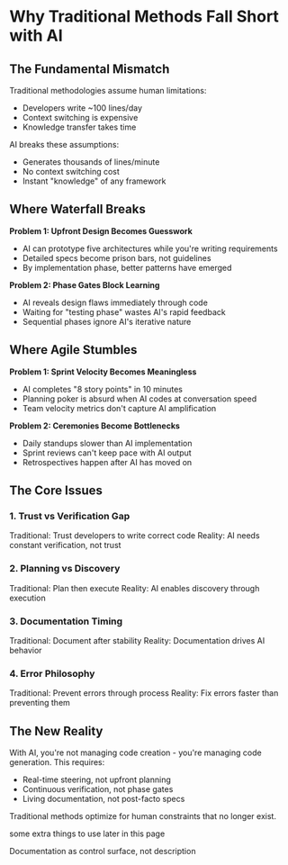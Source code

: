 # Why Traditional Methods Fall Short with AI

## The Fundamental Mismatch

Traditional methodologies assume human limitations:
- Developers write ~100 lines/day
- Context switching is expensive  
- Knowledge transfer takes time

AI breaks these assumptions:
- Generates thousands of lines/minute
- No context switching cost
- Instant "knowledge" of any framework

## Where Waterfall Breaks

**Problem 1: Upfront Design Becomes Guesswork**
- AI can prototype five architectures while you're writing requirements
- Detailed specs become prison bars, not guidelines
- By implementation phase, better patterns have emerged

**Problem 2: Phase Gates Block Learning**
- AI reveals design flaws immediately through code
- Waiting for "testing phase" wastes AI's rapid feedback
- Sequential phases ignore AI's iterative nature

## Where Agile Stumbles

**Problem 1: Sprint Velocity Becomes Meaningless**
- AI completes "8 story points" in 10 minutes
- Planning poker is absurd when AI codes at conversation speed
- Team velocity metrics don't capture AI amplification

**Problem 2: Ceremonies Become Bottlenecks**
- Daily standups slower than AI implementation
- Sprint reviews can't keep pace with AI output
- Retrospectives happen after AI has moved on

## The Core Issues

### 1. Trust vs Verification Gap
Traditional: Trust developers to write correct code
Reality: AI needs constant verification, not trust

### 2. Planning vs Discovery
Traditional: Plan then execute
Reality: AI enables discovery through execution

### 3. Documentation Timing  
Traditional: Document after stability
Reality: Documentation drives AI behavior

### 4. Error Philosophy
Traditional: Prevent errors through process
Reality: Fix errors faster than preventing them

## The New Reality

With AI, you're not managing code creation - you're managing code generation. This requires:
- Real-time steering, not upfront planning
- Continuous verification, not phase gates
- Living documentation, not post-facto specs

Traditional methods optimize for human constraints that no longer exist.







some extra things to use later in this page


Documentation as control surface, not description